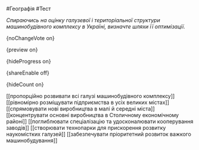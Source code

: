 #Географія #Тест

*Спираючись на оцінку галузевої і територіальної структури машинобудівного комплексу в Україні, визначте шляхи її оптимізації.*

{noChangeVote on}

{preview on}

{hideProgress on}

{shareEnable off}

{hideCount on}

[[пропорційно розвивати всі галузі машинобудівного комплексу]]
[[рівномірно розміщувати підприємства в усіх великих містах]]
[[спрямовувати нові виробництва в малі й середні міста]]
[[концентрувати основні виробництва в Столичному економічному районі]]
[[поглиблювати спеціалізацію та удосконалювати кооперування заводів]]
[[створювати технопарки для прискорення розвитку наукомістких галузей]]
[[забезпечувати пріоритетний розвиток важкого машинобудування]]
